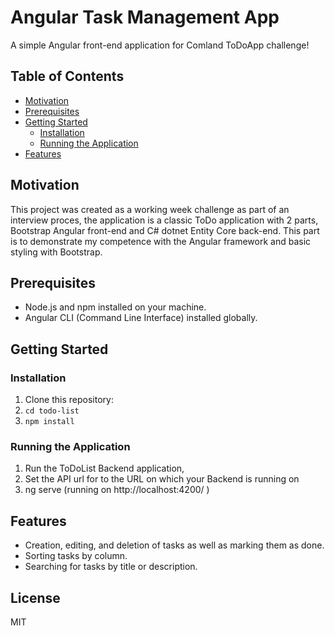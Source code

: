 # Angular Task Management App

A simple Angular front-end application for Comland ToDoApp challenge!

## Table of Contents
- [Motivation](#motivation)
- [Prerequisites](#prerequisites)
- [Getting Started](#getting-started)
    - [Installation](#installation)
    - [Running the Application](#running-the-application)
- [Features](#features)

## Motivation 

This project was created as a working week challenge as part of an interview proces, the application is a classic ToDo application with 2 parts, Bootstrap Angular front-end and C# dotnet Entity Core back-end. This part is to demonstrate my competence with the Angular framework and basic styling with Bootstrap.

## Prerequisites

- Node.js and npm installed on your machine.
- Angular CLI (Command Line Interface) installed globally.

## Getting Started

### Installation

1. Clone this repository:
2. `cd todo-list`
3. `npm install`

### Running the Application

1. Run the ToDoList Backend application, 
2. Set the API url for to the URL on which your Backend is running on 
3. ng serve (running on http://localhost:4200/
)

## Features
- Creation, editing, and deletion of tasks as well as marking them as done.
- Sorting tasks by column.
- Searching for tasks by title or description.

## License

MIT